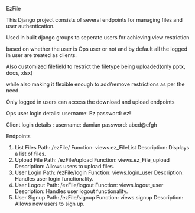 EzFile

This Django project consists of several endpoints for managing files and user authentication.

Used in built django groups to seperate users for achieving view restriction 

based on whether the user is Ops user or not and by default all the logged in user are treated as clients.

Also customized filefield to restrict the filetype being uploaded(only pptx, docs, xlsx)

while also making it flexible enough to add/remove restrictions as per the need.


Only logged in users can access the download and upload endpoints

Ops user login details:   username: Ez
                          password: ez!

Client login details  :   username: damian
                          password: abcd@efgh

Endpoints
1. List Files
Path: /ezFile/
Function: views.ez_FileList
Description: Displays a list of files.
2. Upload File
Path: /ezFile/upload
Function: views.ez_File_upload
Description: Allows users to upload files.
3. User Login
Path: /ezFile/login
Function: views.login_user
Description: Handles user login functionality.
4. User Logout
Path: /ezFile/logout
Function: views.logout_user
Description: Handles user logout functionality.
5. User Signup
Path: /ezFile/signup
Function: views.signup
Description: Allows new users to sign up.
